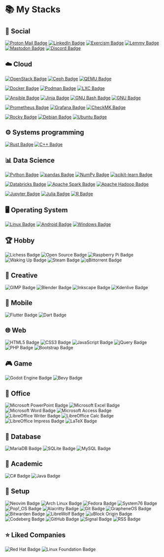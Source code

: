 # :books: My Stacks

## :busts_in_silhouette: Social

[![Proton Mail Badge](https://img.shields.io/badge/Proton%20Mail-6D4AFF?logo=protonmail&logoColor=fff&style=flat-square)](mailto:konradkon@pm.me)
[![LinkedIn Badge](https://img.shields.io/badge/LinkedIn-0A66C2?logo=linkedin&logoColor=fff&style=flat-square)](https://www.linkedin.com/in/konradkon/)
[![Exercism Badge](https://img.shields.io/badge/Exercism-009CAB?logo=exercism&logoColor=fff&style=flat-square)](https://exercism.org/profiles/Psyhackological)
[![Lemmy Badge](https://img.shields.io/badge/Lemmy-000?logo=lemmy&logoColor=fff&style=flat-square)](https://lemmy.ml/u/Psyhackological)
[![Mastodon Badge](https://img.shields.io/badge/Mastodon-6364FF?logo=mastodon&logoColor=fff&style=flat-square)](https://mastodon.social/@Psyhackological)
[![Discord Badge](https://img.shields.io/badge/Discord-5865F2?logo=discord&logoColor=fff&style=flat-square)](https://discord.com/users/@konradkon)

## :cloud: Cloud

[![OpenStack Badge](https://img.shields.io/badge/OpenStack-ED1944?logo=openstack&logoColor=fff&style=flat-square)](https://www.openstack.org/)
[![Ceph Badge](https://img.shields.io/badge/Ceph-EF5C55?logo=ceph&logoColor=fff&style=flat-square)](https://ceph.io/en/)
[![QEMU Badge](https://img.shields.io/badge/QEMU-F60?logo=qemu&logoColor=fff&style=flat-square)](https://www.qemu.org/)

[![Docker Badge](https://img.shields.io/badge/Docker-2496ED?logo=docker&logoColor=fff&style=flat-square)](https://linuxcontainers.org/)
[![Podman Badge](https://img.shields.io/badge/Podman-892CA0?logo=podman&logoColor=fff&style=flat-square)](https://podman.io/)
[![LXC Badge](https://img.shields.io/badge/LXC-333?logo=linuxcontainers&logoColor=fff&style=flat-square)](https://linuxcontainers.org/)

[![Ansible Badge](https://img.shields.io/badge/Ansible-E00?logo=ansible&logoColor=fff&style=flat-square)](https://www.ansible.com/)
[![Jinja Badge](https://img.shields.io/badge/Jinja-B41717?logo=jinja&logoColor=fff&style=flat-square)](https://palletsprojects.com/p/jinja/)
[![GNU Bash Badge](https://img.shields.io/badge/GNU%20Bash-4EAA25?logo=gnubash&logoColor=fff&style=flat-square)](https://www.gnu.org/software/bash/)
[![GNU Badge](https://img.shields.io/badge/GNU-A42E2B?logo=gnu&logoColor=fff&style=flat-square)](https://www.gnu.org/software/coreutils/)

[![Prometheus Badge](https://img.shields.io/badge/Prometheus-E6522C?logo=prometheus&logoColor=fff&style=flat-square)](https://prometheus.io/)
[![Grafana Badge](https://img.shields.io/badge/Grafana-F46800?logo=grafana&logoColor=fff&style=flat-square)](https://grafana.com/)
[![CheckMK Badge](https://img.shields.io/badge/CheckMK-15D1A0?logo=checkmk&logoColor=fff&style=flat-square)](https://checkmk.com/)

[![Rocky Badge](https://img.shields.io/badge/Rocky-10B981?logo=rockylinux&logoColor=fff&style=flat-square)](https://rockylinux.org/)
[![Debian Badge](https://img.shields.io/badge/Debian-A81D33?logo=debian&logoColor=fff&style=flat-square)](https://www.debian.org/)
[![Ubuntu Badge](https://img.shields.io/badge/Ubuntu-E95420?logo=ubuntu&logoColor=fff&style=flat-square)](https://ubuntu.com/)

## :gear: Systems programming

[![Rust Badge](https://img.shields.io/badge/Rust-000?logo=rust&logoColor=fff&style=flat-square)](https://www.rust-lang.org/)
[![C++ Badge](https://img.shields.io/badge/C%2B%2B-00599C?logo=cplusplus&logoColor=fff&style=flat-square)](https://isocpp.org/)

## :bar_chart: Data Science

[![Python Badge](https://img.shields.io/badge/Python-3776AB?logo=python&logoColor=fff&style=flat-square)](https://www.python.org/)
[![pandas Badge](https://img.shields.io/badge/pandas-150458?logo=pandas&logoColor=fff&style=flat-square)](https://pandas.pydata.org/)
[![NumPy Badge](https://img.shields.io/badge/NumPy-013243?logo=numpy&logoColor=fff&style=flat-square)](https://numpy.org/)
[![scikit-learn Badge](https://img.shields.io/badge/scikit--learn-F7931E?logo=scikitlearn&logoColor=fff&style=flat-square)](https://scikit-learn.org/)

[![Databricks Badge](https://img.shields.io/badge/Databricks-FF3621?logo=databricks&logoColor=fff&style=flat-square)](https://www.databricks.com/)
[![Apache Spark Badge](https://img.shields.io/badge/Apache%20Spark-E25A1C?logo=apachespark&logoColor=fff&style=flat-square)](https://spark.apache.org/)
[![Apache Hadoop Badge](https://img.shields.io/badge/Apache%20Hadoop-6CF?logo=apachehadoop&logoColor=fff&style=flat-square)](https://hadoop.apache.org/)

[![Jupyter Badge](https://img.shields.io/badge/Jupyter-F37626?logo=jupyter&logoColor=fff&style=flat-square)](https://jupyter.org/)
[![Julia Badge](https://img.shields.io/badge/Julia-9558B2?logo=julia&logoColor=fff&style=flat-square)](https://julialang.org/)
[![R Badge](https://img.shields.io/badge/R-276DC3?logo=r&logoColor=fff&style=flat-square)](https://www.r-project.org/)

## :desktop_computer: Operating System

[![Linux Badge](https://img.shields.io/badge/Linux-FCC624?logo=linux&logoColor=000&style=flat-square)](https://www.linux.org/)
[![Android Badge](https://img.shields.io/badge/Android-34A853?logo=android&logoColor=fff&style=flat-square)](https://www.android.com/)
[![Windows Badge](https://img.shields.io/badge/Windows-0078D4?logo=windows&logoColor=fff&style=flat-square)](https://windows.com/)

## :trophy: Hobby

![Lichess Badge](https://img.shields.io/badge/Lichess-000?logo=lichess&logoColor=fff&style=flat-square)
![Open Source Badge](https://img.shields.io/badge/Open%20Source-3DA639?logo=opensourceinitiative&logoColor=fff&style=flat-square)
![Raspberry Pi Badge](https://img.shields.io/badge/Raspberry%20Pi-A22846?logo=raspberrypi&logoColor=fff&style=flat-square)
![Waking Up Badge](https://img.shields.io/badge/Waking%20Up-212256?logo=headspace&logoColor=0AC8D4&style=flat-square)
![Steam Badge](https://img.shields.io/badge/Steam-000?logo=steam&logoColor=fff&style=flat-square)
![qBittorrent Badge](https://img.shields.io/badge/qBittorrent-2F67BA?logo=qbittorrent&logoColor=fff&style=flat-square)

## :art: Creative

![GIMP Badge](https://img.shields.io/badge/GIMP-5C5543?logo=gimp&logoColor=fff&style=flat-square)
![Blender Badge](https://img.shields.io/badge/Blender-E87D0D?logo=blender&logoColor=fff&style=flat-square)
![Inkscape Badge](https://img.shields.io/badge/Inkscape-000?logo=inkscape&logoColor=fff&style=flat-square)
![Kdenlive Badge](https://img.shields.io/badge/Kdenlive-527EB2?logo=kdenlive&logoColor=fff&style=flat-square)

## :iphone: Mobile

![Flutter Badge](https://img.shields.io/badge/Flutter-02569B?logo=flutter&logoColor=fff&style=flat-square)
![Dart Badge](https://img.shields.io/badge/Dart-0175C2?logo=dart&logoColor=fff&style=flat-square)

## :globe_with_meridians: Web

![HTML5 Badge](https://img.shields.io/badge/HTML5-E34F26?logo=html5&logoColor=fff&style=flat-square)
![CSS3 Badge](https://img.shields.io/badge/CSS3-1572B6?logo=css3&logoColor=fff&style=flat-square)
![JavaScript Badge](https://img.shields.io/badge/JavaScript-F7DF1E?logo=javascript&logoColor=000&style=flat-square)
![jQuery Badge](https://img.shields.io/badge/jQuery-0769AD?logo=jquery&logoColor=fff&style=flat-square)
![PHP Badge](https://img.shields.io/badge/PHP-777BB4?logo=php&logoColor=fff&style=flat-square)
![Bootstrap Badge](https://img.shields.io/badge/Bootstrap-7952B3?logo=bootstrap&logoColor=fff&style=flat-square)

## :video_game: Game

![Godot Engine Badge](https://img.shields.io/badge/Godot%20Engine-478CBF?logo=godotengine&logoColor=fff&style=flat-square)
![Bevy Badge](https://img.shields.io/badge/Bevy-232326?logo=bevy&logoColor=fff&style=flat-square)

## :paperclip: Office

![Microsoft PowerPoint Badge](https://img.shields.io/badge/Microsoft%20PowerPoint-B7472A?logo=microsoftpowerpoint&logoColor=fff&style=flat-square)
![Microsoft Excel Badge](https://img.shields.io/badge/Microsoft%20Excel-217346?logo=microsoftexcel&logoColor=fff&style=flat-square)
![Microsoft Word Badge](https://img.shields.io/badge/Microsoft%20Word-2B579A?logo=microsoftword&logoColor=fff&style=flat-square)
![Microsoft Access Badge](https://img.shields.io/badge/Microsoft%20Access-A4373A?logo=microsoftaccess&logoColor=fff&style=flat-square)
![LibreOffice Writer Badge](https://img.shields.io/badge/LibreOffice%20Writer-083FA6?logo=libreofficewriter&logoColor=fff&style=flat-square)
![LibreOffice Calc Badge](https://img.shields.io/badge/LibreOffice%20Calc-007C3C?logo=libreofficecalc&logoColor=fff&style=flat-square)
![LibreOffice Impress Badge](https://img.shields.io/badge/LibreOffice%20Impress-D0120D?logo=libreofficeimpress&logoColor=fff&style=flat-square)
![LaTeX Badge](https://img.shields.io/badge/LaTeX-008080?logo=latex&logoColor=fff&style=flat-square)

## :file_folder: Database

![MariaDB Badge](https://img.shields.io/badge/MariaDB-003545?logo=mariadb&logoColor=fff&style=flat-square)
![SQLite Badge](https://img.shields.io/badge/SQLite-003B57?logo=sqlite&logoColor=fff&style=flat-square)
![MySQL Badge](https://img.shields.io/badge/MySQL-4479A1?logo=mysql&logoColor=fff&style=flat-square)

## :school: Academic

![C# Badge](https://img.shields.io/badge/C%23-512BD4?logo=csharp&logoColor=fff&style=flat-square)
![Java Badge](https://img.shields.io/badge/Java-ED8B00?logo=openjdk&logoColor=fff&style=flat-square)

## :wrench: Setup

![Neovim Badge](https://img.shields.io/badge/Neovim-57A143?logo=neovim&logoColor=fff&style=flat-square)
![Arch Linux Badge](https://img.shields.io/badge/Arch%20Linux-1793D1?logo=archlinux&logoColor=fff&style=flat-square)
![Fedora Badge](https://img.shields.io/badge/Fedora-51A2DA?logo=fedora&logoColor=fff&style=flat-square)
![System76 Badge](https://img.shields.io/badge/System76-585048?logo=system76&logoColor=fff&style=flat-square)
![Pop!_OS Badge](https://img.shields.io/badge/Pop!__OS-48B9C7?logo=popos&logoColor=fff&style=flat-square)
![Alacritty Badge](https://img.shields.io/badge/Alacritty-F46D01?logo=alacritty&logoColor=fff&style=flat-square)
![Git Badge](https://img.shields.io/badge/Git-F05032?logo=git&logoColor=fff&style=flat-square)
![GrapheneOS Badge](https://img.shields.io/badge/GrapheneOS-0053A3?logo=grapheneos&logoColor=fff&style=flat-square)
![Bitwarden Badge](https://img.shields.io/badge/Bitwarden-175DDC?logo=bitwarden&logoColor=fff&style=flat-square)
![LibreWolf Badge](https://img.shields.io/badge/LibreWolf-4CACF8?logo=firefox&logoColor=fff&style=flat-square)
![uBlock Origin Badge](https://img.shields.io/badge/uBlock%20Origin-800000?logo=ublockorigin&logoColor=fff&style=flat-square)
![Codeberg Badge](https://img.shields.io/badge/Codeberg-2185D0?logo=codeberg&logoColor=fff&style=flat-square)
![GitHub Badge](https://img.shields.io/badge/GitHub-181717?logo=github&logoColor=fff&style=flat-square)
![Signal Badge](https://img.shields.io/badge/Signal-3A76F0?logo=signal&logoColor=fff&style=flat-square)
![RSS Badge](https://img.shields.io/badge/RSS-FFA500?logo=rss&logoColor=fff&style=flat-square)

## :star: Liked Companies

![Red Hat Badge](https://img.shields.io/badge/Red%20Hat-E00?logo=redhat&logoColor=fff&style=flat-square)
![Linux Foundation Badge](https://img.shields.io/badge/Linux%20Foundation-003778?logo=linuxfoundation&logoColor=fff&style=flat-square)
